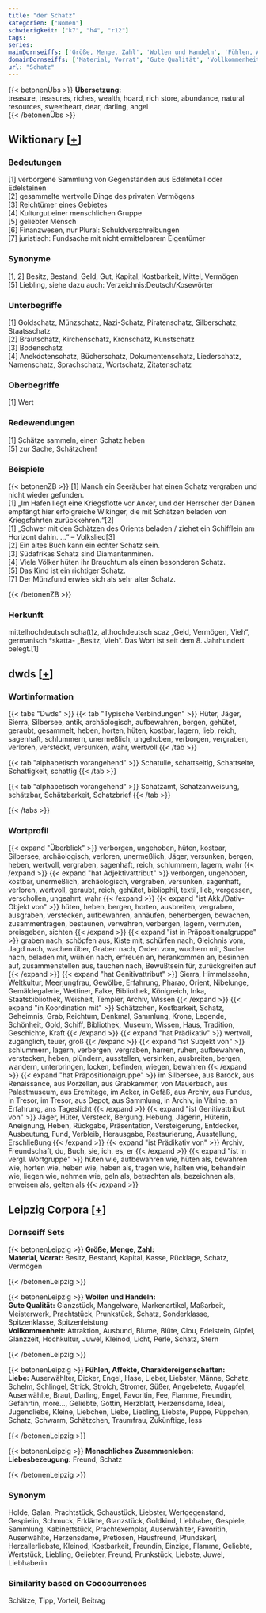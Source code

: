 ```yaml
---
title: "der Schatz"
kategorien: ["Nomen"]
schwierigkeit: ["k7", "h4", "r12"]
tags:
series:
mainDornseiffs: ['Größe, Menge, Zahl', 'Wollen und Handeln', 'Fühlen, Affekte, Charaktereigenschaften', 'Menschliches Zusammenleben']
domainDornseiffs: ['Material, Vorrat', 'Gute Qualität', 'Vollkommenheit', 'Liebe', 'Liebesbezeugung']
url: "Schatz"
---
```


{{< betonenÜbs >}}
**Übersetzung:**  
treasure, treasures, riches, wealth, hoard, rich store, abundance, natural resources, sweetheart, dear, darling, angel  
{{< /betonenÜbs >}}

## Wiktionary [[+](https://de.wiktionary.org/wiki/Schatz)]

### Bedeutungen
[1] verborgene Sammlung von Gegenständen aus Edelmetall oder Edelsteinen  
[2] gesammelte wertvolle Dinge des privaten Vermögens  
[3] Reichtümer eines Gebietes  
[4] Kulturgut einer menschlichen Gruppe  
[5] geliebter Mensch  
[6] Finanzwesen, nur Plural: Schuldverschreibungen  
[7] juristisch: Fundsache mit nicht ermittelbarem Eigentümer  

### Synonyme
[1, 2] Besitz, Bestand, Geld, Gut, Kapital, Kostbarkeit, Mittel, Vermögen  
[5] Liebling, siehe dazu auch: Verzeichnis:Deutsch/Kosewörter  

### Unterbegriffe
[1] Goldschatz, Münzschatz, Nazi-Schatz, Piratenschatz, Silberschatz, Staatsschatz  
[2] Brautschatz, Kirchenschatz, Kronschatz, Kunstschatz  
[3] Bodenschatz  
[4] Anekdotenschatz, Bücherschatz, Dokumentenschatz, Liederschatz, Namenschatz, Sprachschatz, Wortschatz, Zitatenschatz  

### Oberbegriffe
[1] Wert  

### Redewendungen
[1] Schätze sammeln, einen Schatz heben  
[5] zur Sache, Schätzchen!  

### Beispiele
{{< betonenZB >}}
[1] Manch ein Seeräuber hat einen Schatz vergraben und nicht wieder gefunden.  
[1] „Im Hafen liegt eine Kriegsflotte vor Anker, und der Herrscher der Dänen empfängt hier erfolgreiche Wikinger, die mit Schätzen beladen von Kriegsfahrten zurückkehren.“[2]  
[1] „Schwer mit den Schätzen des Orients beladen / ziehet ein Schifflein am Horizont dahin. …“ – Volkslied[3]  
[2] Ein altes Buch kann ein echter Schatz sein.  
[3] Südafrikas Schatz sind Diamantenminen.  
[4] Viele Völker hüten ihr Brauchtum als einen besonderen Schatz.  
[5] Das Kind ist ein richtiger Schatz.  
[7] Der Münzfund erwies sich als sehr alter Schatz.  

{{< /betonenZB >}}
### Herkunft
mittelhochdeutsch scha(t)z, althochdeutsch scaz „Geld, Vermögen, Vieh“, germanisch *skatta- „Besitz, Vieh“. Das Wort ist seit dem 8. Jahrhundert belegt.[1]  



## dwds [[+](https://www.dwds.de/wb/Schatz)]

### Wortinformation
{{< tabs "Dwds" >}}
{{< tab "Typische Verbindungen" >}}
Hüter, Jäger, Sierra, Silbersee, antik, archäologisch, aufbewahren, bergen, gehütet, geraubt, gesammelt, heben, horten, hüten, kostbar, lagern, lieb, reich, sagenhaft, schlummern, unermeßlich, ungehoben, verborgen, vergraben, verloren, versteckt, versunken, wahr, wertvoll
{{< /tab >}}

{{< tab "alphabetisch vorangehend" >}}
Schatulle, schattseitig, Schattseite, Schattigkeit, schattig
{{< /tab >}}

{{< tab "alphabetisch vorangehend" >}}
Schatzamt, Schatzanweisung, schätzbar, Schätzbarkeit, Schatzbrief
{{< /tab >}}

{{< /tabs >}}

### Wortprofil
{{< expand "Überblick" >}} verborgen, ungehoben, hüten, kostbar, Silbersee, archäologisch, verloren, unermeßlich, Jäger, versunken, bergen, heben, wertvoll, vergraben, sagenhaft, reich, schlummern, lagern, wahr {{< /expand >}}
{{< expand "hat Adjektivattribut" >}} verborgen, ungehoben, kostbar, unermeßlich, archäologisch, vergraben, versunken, sagenhaft, verloren, wertvoll, geraubt, reich, gehütet, bibliophil, textil, lieb, vergessen, verschollen, ungeahnt, wahr {{< /expand >}}
{{< expand "ist Akk./Dativ-Objekt von" >}} hüten, heben, bergen, horten, ausbreiten, vergraben, ausgraben, verstecken, aufbewahren, anhäufen, beherbergen, bewachen, zusammentragen, bestaunen, verwahren, verbergen, lagern, vermuten, preisgeben, sichten {{< /expand >}}
{{< expand "ist in Präpositionalgruppe" >}} graben nach, schöpfen aus, Kiste mit, schürfen nach, Gleichnis vom, Jagd nach, wachen über, Graben nach, Orden vom, wuchern mit, Suche nach, beladen mit, wühlen nach, erfreuen an, herankommen an, besinnen auf, zusammenstellen aus, tauchen nach, Bewußtsein für, zurückgreifen auf {{< /expand >}}
{{< expand "hat Genitivattribut" >}} Sierra, Himmelssohn, Weltkultur, Meerjungfrau, Gewölbe, Erfahrung, Pharao, Orient, Nibelunge, Gemäldegalerie, Wettiner, Falke, Bibliothek, Königreich, Inka, Staatsbibliothek, Weisheit, Templer, Archiv, Wissen {{< /expand >}}
{{< expand "in Koordination mit" >}} Schätzchen, Kostbarkeit, Schatz, Geheimnis, Grab, Reichtum, Denkmal, Sammlung, Krone, Legende, Schönheit, Gold, Schiff, Bibliothek, Museum, Wissen, Haus, Tradition, Geschichte, Kraft {{< /expand >}}
{{< expand "hat Prädikativ" >}} wertvoll, zugänglich, teuer, groß {{< /expand >}}
{{< expand "ist Subjekt von" >}} schlummern, lagern, verbergen, vergraben, harren, ruhen, aufbewahren, verstecken, heben, plündern, ausstellen, versinken, ausbreiten, bergen, wandern, unterbringen, locken, befinden, wiegen, bewahren {{< /expand >}}
{{< expand "hat Präpositionalgruppe" >}} im Silbersee, aus Barock, aus Renaissance, aus Porzellan, aus Grabkammer, von Mauerbach, aus Palastmuseum, aus Eremitage, im Acker, in Gefäß, aus Archiv, aus Fundus, in Tresor, im Tresor, aus Depot, aus Sammlung, in Archiv, in Vitrine, an Erfahrung, ans Tageslicht {{< /expand >}}
{{< expand "ist Genitivattribut von" >}} Jäger, Hüter, Versteck, Bergung, Hebung, Jägerin, Hüterin, Aneignung, Heben, Rückgabe, Präsentation, Versteigerung, Entdecker, Ausbeutung, Fund, Verbleib, Herausgabe, Restaurierung, Ausstellung, Erschließung {{< /expand >}}
{{< expand "ist Prädikativ von" >}} Archiv, Freundschaft, du, Buch, sie, ich, es, er {{< /expand >}}
{{< expand "ist in vergl. Wortgruppe" >}} hüten wie, aufbewahren wie, hüten als, bewahren wie, horten wie, heben wie, heben als, tragen wie, halten wie, behandeln wie, liegen wie, nehmen wie, geln als, betrachten als, bezeichnen als, erweisen als, gelten als {{< /expand >}}

## Leipzig Corpora [[+](https://corpora.uni-leipzig.de/en/res?word=Schatz&corpusId=deu_newscrawl-public_2018)]

### Dornseiff Sets
{{< betonenLeipzig >}}
**Größe, Menge, Zahl:**  
**Material, Vorrat:** Besitz, Bestand, Kapital, Kasse, Rücklage, Schatz, Vermögen  

{{< /betonenLeipzig >}}


{{< betonenLeipzig >}}
**Wollen und Handeln:**  
**Gute Qualität:** Glanzstück, Mangelware, Markenartikel, Maßarbeit, Meisterwerk, Prachtstück, Prunkstück, Schatz, Sonderklasse, Spitzenklasse, Spitzenleistung  
**Vollkommenheit:** Attraktion, Ausbund, Blume, Blüte, Clou, Edelstein, Gipfel, Glanzzeit, Hochkultur, Juwel, Kleinod, Licht, Perle, Schatz, Stern  

{{< /betonenLeipzig >}}


{{< betonenLeipzig >}}
**Fühlen, Affekte, Charaktereigenschaften:**  
**Liebe:** Auserwählter, Dicker, Engel, Hase, Lieber, Liebster, Männe, Schatz, Schelm, Schlingel, Strick, Strolch, Stromer, Süßer, Angebetete, Augapfel, Auserwählte, Braut, Darling, Engel, Favoritin, Fee, Flamme, Freundin, Gefährtin, more..., Geliebte, Göttin, Herzblatt, Herzensdame, Ideal, Jugendliebe, Kleine, Liebchen, Liebe, Liebling, Liebste, Puppe, Püppchen, Schatz, Schwarm, Schätzchen, Traumfrau, Zukünftige, less  

{{< /betonenLeipzig >}}


{{< betonenLeipzig >}}
**Menschliches Zusammenleben:**  
**Liebesbezeugung:** Freund, Schatz  

{{< /betonenLeipzig >}}

### Synonym
Holde, Galan, Prachtstück, Schaustück, Liebster, Wertgegenstand, Gespielin, Schmuck, Erklärte, Glanzstück, Goldkind, Liebhaber, Gespiele, Sammlung, Kabinettstück, Prachtexemplar, Auserwählter, Favoritin, Auserwählte, Herzensdame, Pretiosen, Hausfreund, Pfundskerl, Herzallerliebste, Kleinod, Kostbarkeit, Freundin, Einzige, Flamme, Geliebte, Wertstück, Liebling, Geliebter, Freund, Prunkstück, Liebste, Juwel, Liebhaberin


### Similarity based on Cooccurrences
Schätze, Tipp, Vorteil, Beitrag

